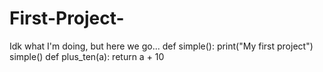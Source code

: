 # First-Project-
Idk what I'm doing, but here we go...
def simple():
  print("My first project")
  simple()
def plus_ten(a): return a + 10
